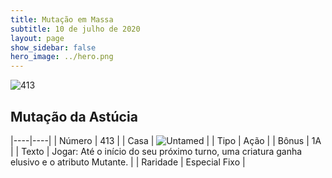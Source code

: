 ```yaml
---
title: Mutação em Massa
subtitle: 10 de julho de 2020
layout: page
show_sidebar: false
hero_image: ../hero.png
---
```


![413](https://cdn.keyforgegame.com/media/card_front/pt/479_413_RPH55X5R57F3_pt.png)

## Mutação da Astúcia

|----|----|
| Número | 413 |
| Casa | ![Untamed](https://archonarcana.com/images/thumb/b/bd/Untamed.png/22px-Untamed.png "Indomados") |
| Tipo | Ação |
| Bônus | 1A |
| Texto | Jogar: Até o início do seu próximo turno, uma criatura ganha elusivo e  o atributo Mutante. |
| Raridade | Especial Fixo |
